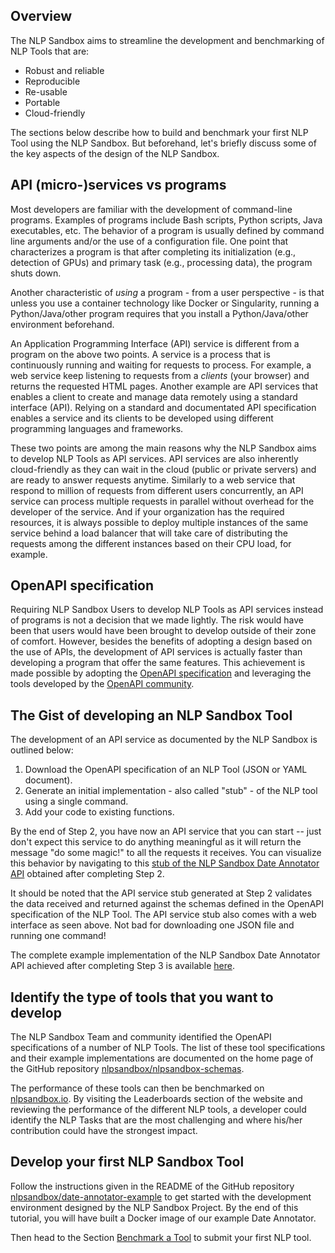 ## Overview

The NLP Sandbox aims to streamline the development and benchmarking of NLP Tools
that are:

- Robust and reliable
- Reproducible
- Re-usable
- Portable
- Cloud-friendly

The sections below describe how to build and benchmark your first NLP Tool using
the NLP Sandbox. But beforehand, let's briefly discuss some of the key aspects
of the design of the NLP Sandbox.

## API (micro-)services vs programs

Most developers are familiar with the development of command-line programs.
Examples of programs include Bash scripts, Python scripts, Java executables,
etc. The behavior of a program is usually defined by command line arguments
and/or the use of a configuration file. One point that characterizes a program
is that after completing its initialization (e.g., detection of GPUs) and
primary task (e.g., processing data), the program shuts down.

Another characteristic of *using* a program - from a user perspective - is that
unless you use a container technology like Docker or Singularity, running a
Python/Java/other program requires that you install a Python/Java/other
environment beforehand.

An Application Programming Interface (API) service is different from a program
on the above two points. A service is a process that is continuously running and
waiting for requests to process. For example, a web service keep listening to
requests from a *clients* (your browser) and returns the requested HTML pages.
Another example are API services that enables a client to create and manage data
remotely using a standard interface (API). Relying on a standard and
documentated API specification enables a service and its clients to be developed
using different programming languages and frameworks.

These two points are among the main reasons why the NLP Sandbox aims to develop
NLP Tools as API services. API services are also inherently cloud-friendly as
they can wait in the cloud (public or private servers) and are ready to answer
requests anytime. Similarly to a web service that respond to million of requests
from different users concurrently, an API service can process multiple requests
in parallel without overhead for the developer of the service. And if your
organization has the required resources, it is always possible to deploy
multiple instances of the same service behind a load balancer that will take
care of distributing the requests among the different instances based on their
CPU load, for example.

## OpenAPI specification

Requiring NLP Sandbox Users to develop NLP Tools as API services instead of
programs is not a decision that we made lightly. The risk would have been that
users would have been brought to develop outside of their zone of comfort.
However, besides the benefits of adopting a design based on the use of APIs, the
development of API services is actually faster than developing a program that
offer the same features. This achievement is made possible by adopting the
[OpenAPI specification] and leveraging the tools developed by the [OpenAPI
community].

## The Gist of developing an NLP Sandbox Tool

The development of an API service as documented by the NLP Sandbox is outlined
below:

1. Download the OpenAPI specification of an NLP Tool (JSON or YAML document).
2. Generate an initial implementation - also called "stub" - of the NLP tool
   using a single command.
3. Add your code to existing functions.

By the end of Step 2, you have now an API service that you can start -- just
don't expect this service to do anything meaningful as it will return the
message "do some magic!" to all the requests it receives. You can visualize this
behavior by navigating to this [stub of the NLP Sandbox Date Annotator API]
obtained after completing Step 2.

It should be noted that the API service stub generated at Step 2 validates the
data received and returned against the schemas defined in the OpenAPI
specification of the NLP Tool. The API service stub also comes with a web
interface as seen above. Not bad for downloading one JSON file and running one
command!

The complete example implementation of the NLP Sandbox Date Annotator API
achieved after completing Step 3 is available [here].

## Identify the type of tools that you want to develop

The NLP Sandbox Team and community identified the OpenAPI specifications of a
number of NLP Tools. The list of these tool specifications and their example
implementations are documented on the home page of the GitHub repository
[nlpsandbox/nlpsandbox-schemas].

The performance of these tools can then be benchmarked on [nlpsandbox.io]. By
visiting the Leaderboards section of the website and reviewing the performance
of the different NLP tools, a developer could identify the NLP Tasks that are
the most challenging and where his/her contribution could have the strongest
impact.

## Develop your first NLP Sandbox Tool

Follow the instructions given in the README of the GitHub repository
[nlpsandbox/date-annotator-example] to get started with the development
environment designed by the NLP Sandbox Project. By the end of this tutorial,
you will have built a Docker image of our example Date Annotator.

Then head to the Section [Benchmark a Tool] to submit your first NLP tool.





<!-- Links -->

[OpenAPI specification]: https://swagger.io/specification/
[OpenAPI community]: https://www.openapis.org/
<!-- TODO: add link to live dummy API service -->
[stub of the NLP Sandbox Date Annotator API]: tba
<!-- TODO: Add link to live Date Annotator API service -->
[here]: tba
[nlpsandbox/date-annotator-example]: https://github.com/nlpsandbox/date-annotator-example
[nlpsandbox.io]: nlpsandbox.io
[nlpsandbox/nlpsandbox-schemas]: https://github.com/nlpsandbox/nlpsandbox-schemas
[Benchmark a Tool]: #!Synapse:syn22277124/wiki/608484
